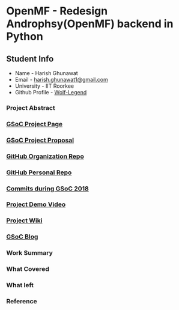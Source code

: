 # OpenMF - Redesign Androphsy(OpenMF) backend in Python

## Student Info
- Name - Harish Ghunawat
- Email - harish.ghunawat1@gmail.com
- University - IIT Roorkee
- Github Profile - [Wolf-Legend](https://github.com/wolf-legend)
### Project Abstract

### [GSoC Project Page](http://LinikToYourGSoCProjectPage)

### [GSoC Project Proposal](http://LinikToYourGSoCProjectProposal)

### [GitHub Organization Repo](http://github.com/repo)

### [GitHub Personal Repo](http://github.com/repo)

### [Commits during GSoC 2018](http://github.com/commits)

### [Project Demo Video](http://LinkToDemoVideo)

### [Project Wiki](http://github.com)

### [GSoC Blog](http://GSoCBlog)

### Work Summary

### What Covered

### What left

### Reference
